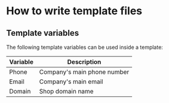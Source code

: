 # How to write template files

## Template variables

The following template variables can be used inside a template:

| Variable        | Description                               |
|-----------------|-------------------------------------------|
| Phone           | Company's main phone number               |
| Email           | Company's main email                      |
| Domain          | Shop domain name                          |